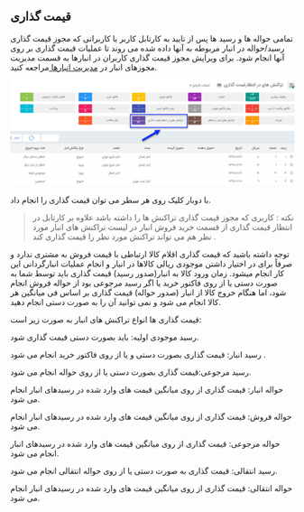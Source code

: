 ﻿## قیمت گذاری


تمامی حواله ها و رسید ها پس از تایید به کارتابل کاربر یا کاربرانی که مجوز قیمت گذاری رسید/حواله در انبار مربوطه به آنها داده شده می روند تا عملیات قیمت گذاری بر روی آنها انجام شود. برای ویرایش مجوز قیمت گذاری کاربران در انبارها به قسمت مدیریت مجوزهای انبار در [مدیریت انبارها ](https://github.com/1stco/PayamGostarDocs/blob/master/help%202.5.4/Settings/Warehouse-management/Warehouse-management.md)مراجعه کنید.

![](GheymatGozari.jpg)

با دوبار کلیک روی هر سطر می توان قیمت گذاری را انجام داد.

> نکته : کاربری که مجوز قیمت گذاری تراکنش ها را داشته باشد  علاوه بر کارتابل در انتظار قیمت گذاری از قسمت خرید فروش انبار در لیست تراکنش های انبار مورد نظر  هم می تواند تراکنش مورد نظر را قیمت گذاری کند .


 توجه داشته باشید که قیمت گذاری اقلام کالا ارتباطی با قیمت فروش به مشتری ندارد و صرفاً برای در اختیار داشتن موجودی ریالی کالاها در انبار و انجام عملیات انبارگردانی این کار انجام میشود. زمان ورود کالا به انبار(صدور رسید) قیمت گذاری باید توسط شما به صورت دستی یا از روی فاکتور خرید یا  اگر رسید مرجوعی بود از حواله فروش انجام شود، اما هنگام خروج کالا از انبار (صدور حواله) قیمت گذاری بر اساس فی میانگین هر کالا انجام می شود و نمی توانید آن را به صورت دستی انجام دهید.

قیمت گذاری ها انواع تراکنش های انبار به صورت زیر است:

رسید موجودی اولیه: باید  بصورت دستی قیمت گذاری  شود.

رسید انبار: قیمت گذاری بصورت دستی و یا از روی فاکتور خرید انجام می شود .

رسید مرجوعی:قیمت گذاری  بصورت دستی یا از روی حواله انجام می شود.

حواله انبار:  قیمت گذاری از روی میانگین قیمت های وارد شده در رسیدهای انبار انجام می شود. 

حواله فروش:  قیمت گذاری از روی میانگین قیمت های وارد شده در رسیدهای انبار انجام می شود. 

حواله مرجوعی:  قیمت گذاری از روی میانگین قیمت های وارد شده در رسیدهای انبار انجام می شود. 

رسید انتقالی: قیمت گذاری به صورت دستی یا از روی حواله انتقالی انجام می شود.

حواله انتقالی:  قیمت گذاری از روی میانگین قیمت های وارد شده در رسیدهای انبار انجام می شود.

